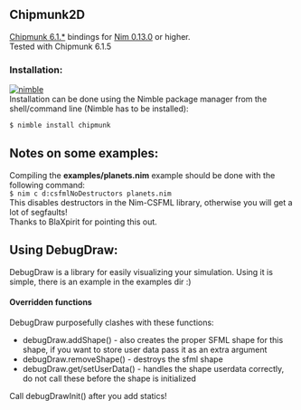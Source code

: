 ## Chipmunk2D

[Chipmunk 6.1.*](http://chipmunk-physics.net/ "Chipmunk") bindings for 
[Nim 0.13.0](http://nim-lang.org "Nimrod") or higher.<br>
Tested with Chipmunk 6.1.5

### Installation: ###
[![nimble](https://raw.githubusercontent.com/yglukhov/nimble-tag/master/nimble.png)](https://github.com/yglukhov/nimble-tag)
<br>
Installation can be done using the Nimble package manager from the shell/command line (Nimble has to be installed):
```sh 
$ nimble install chipmunk
```

## Notes on some examples:

Compiling the **examples/planets.nim** example should be done with the following command:<br>
```$ nim c d:csfmlNoDestructors planets.nim```<br>
This disables destructors in the Nim-CSFML library, otherwise you will get a lot of segfaults!<br>
Thanks to BlaXpirit for pointing this out.

## Using DebugDraw:

DebugDraw is a library for easily visualizing your simulation.
Using it is simple, there is an example in the examples dir :)

#### Overridden functions
DebugDraw purposefully clashes with these functions:
 
* debugDraw.addShape() - also creates the proper SFML shape for this shape, if you 
want to store user data pass it as an extra argument
* debugDraw.removeShape() - destroys the sfml shape 
* debugDraw.get/setUserData() - handles the shape userdata correctly, do not call these before the shape is initialized

Call debugDrawInit() after you add statics!
